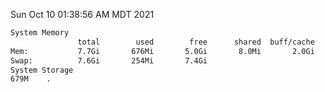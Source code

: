 Sun Oct 10 01:38:56 AM MDT 2021
```bash
System Memory
               total        used        free      shared  buff/cache   available
Mem:           7.7Gi       676Mi       5.0Gi       8.0Mi       2.0Gi       6.6Gi
Swap:          7.6Gi       254Mi       7.4Gi
System Storage
679M	.
```
```bash
